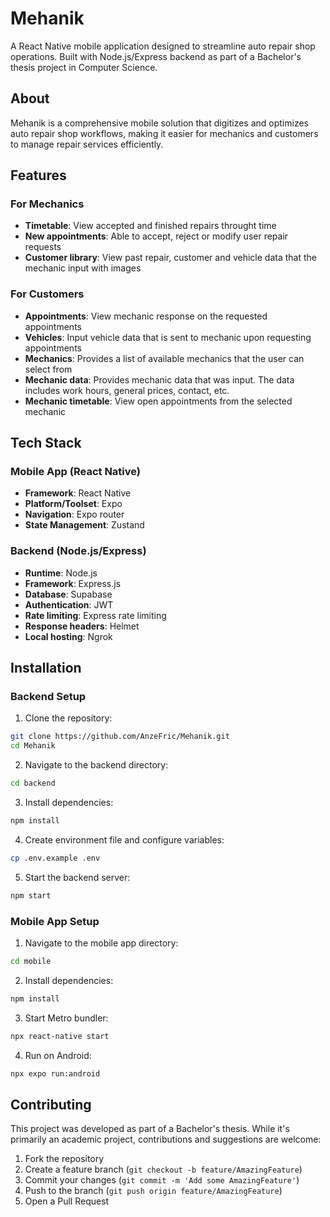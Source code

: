 # Mehanik

A React Native mobile application designed to streamline auto repair shop operations. Built with Node.js/Express backend as part of a Bachelor's thesis project in Computer Science.

## About

Mehanik is a comprehensive mobile solution that digitizes and optimizes auto repair shop workflows, making it easier for mechanics and customers to manage repair services efficiently.

## Features

### For Mechanics

- **Timetable**: View accepted and finished repairs throught time
- **New appointments**: Able to accept, reject or modify user repair requests
- **Customer library**: View past repair, customer and vehicle data that the mechanic input with images

### For Customers

- **Appointments**: View mechanic response on the requested appointments
- **Vehicles**: Input vehicle data that is sent to mechanic upon requesting appointments
- **Mechanics**: Provides a list of available mechanics that the user can select from
- **Mechanic data**: Provides mechanic data that was input. The data includes work hours, general prices, contact, etc.
- **Mechanic timetable**: View open appointments from the selected mechanic

## Tech Stack

### Mobile App (React Native)

- **Framework**: React Native
- **Platform/Toolset**: Expo
- **Navigation**: Expo router
- **State Management**: Zustand

### Backend (Node.js/Express)

- **Runtime**: Node.js
- **Framework**: Express.js
- **Database**: Supabase
- **Authentication**: JWT
- **Rate limiting**: Express rate limiting
- **Response headers**: Helmet
- **Local hosting**: Ngrok

## Installation

### Backend Setup

1. Clone the repository:

```bash
git clone https://github.com/AnzeFric/Mehanik.git
cd Mehanik
```

2. Navigate to the backend directory:

```bash
cd backend
```

3. Install dependencies:

```bash
npm install
```

4. Create environment file and configure variables:

```bash
cp .env.example .env
```

5. Start the backend server:

```bash
npm start
```

### Mobile App Setup

1. Navigate to the mobile app directory:

```bash
cd mobile
```

2. Install dependencies:

```bash
npm install
```

3. Start Metro bundler:

```bash
npx react-native start
```

4. Run on Android:

```bash
npx expo run:android
```

## Contributing

This project was developed as part of a Bachelor's thesis. While it's primarily an academic project, contributions and suggestions are welcome:

1. Fork the repository
2. Create a feature branch (`git checkout -b feature/AmazingFeature`)
3. Commit your changes (`git commit -m 'Add some AmazingFeature'`)
4. Push to the branch (`git push origin feature/AmazingFeature`)
5. Open a Pull Request
